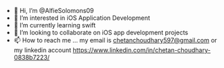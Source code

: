 - 👋 Hi, I’m @AlfieSolomons09
- 👀 I’m interested in iOS Application Development
- 🌱 I’m currently learning swift
- 💞️ I’m looking to collaborate on iOS app development projects
- 📫 How to reach me ... my email is chetanchoudhary597@gmail.com or my linkedin account https://www.linkedin.com/in/chetan-choudhary-0838b7223/

<!---
AlfieSolomons09/AlfieSolomons09 is a ✨ special ✨ repository because its `README.md` (this file) appears on your GitHub profile.
You can click the Preview link to take a look at your changes.
--->
